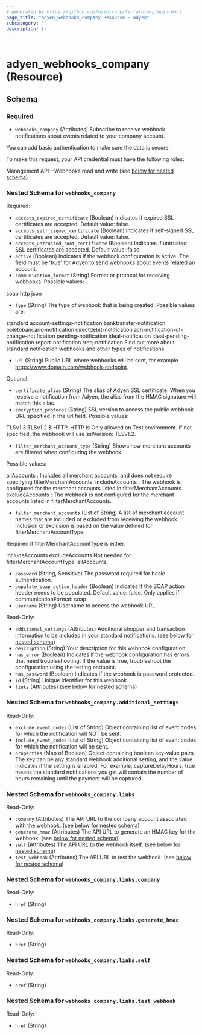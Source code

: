 ```yaml
---
# generated by https://github.com/hashicorp/terraform-plugin-docs
page_title: "adyen_webhooks_company Resource - adyen"
subcategory: ""
description: |-
  
---
```


# adyen_webhooks_company (Resource)





<!-- schema generated by tfplugindocs -->
## Schema

### Required

- `webhooks_company` (Attributes) Subscribe to receive webhook notifications about events related to your company account.

You can add basic authentication to make sure the data is secure.

To make this request, your API credential must have the following roles:

Management API—Webhooks read and write (see [below for nested schema](#nestedatt--webhooks_company))

<a id="nestedatt--webhooks_company"></a>
### Nested Schema for `webhooks_company`

Required:

- `accepts_expired_certificate` (Boolean) Indicates if expired SSL certificates are accepted. Default value: false.
- `accepts_self_signed_certificate` (Boolean) Indicates if self-signed SSL certificates are accepted. Default value: false.
- `accepts_untrusted_root_certificate` (Boolean) Indicates if untrusted SSL certificates are accepted. Default value: false.
- `active` (Boolean) Indicates if the webhook configuration is active. The field must be 'true' for Adyen to send webhooks about events related an account.
- `communication_format` (String) Format or protocol for receiving webhooks. Possible values:

soap
http
json
- `type` (String) The type of webhook that is being created. Possible values are:

standard
account-settings-notification
banktransfer-notification
boletobancario-notification
directdebit-notification
ach-notification-of-change-notification
pending-notification
ideal-notification
ideal-pending-notification
report-notification
rreq-notification
Find out more about standard notification webhooks and other types of notifications.
- `url` (String) Public URL where webhooks will be sent, for example https://www.domain.com/webhook-endpoint.

Optional:

- `certificate_alias` (String) The alias of Adyen SSL certificate. When you receive a notification from Adyen, the alias from the HMAC signature will match this alias.
- `encryption_protocol` (String) SSL version to access the public webhook URL specified in the url field. Possible values:

TLSv1.3
TLSv1.2
 & HTTP. HTTP is Only allowed on Test environment.
If not specified, the webhook will use sslVersion: TLSv1.2.
- `filter_merchant_account_type` (String) Shows how merchant accounts are filtered when configuring the webhook.

Possible values:

allAccounts : Includes all merchant accounts, and does not require specifying filterMerchantAccounts.
includeAccounts : The webhook is configured for the merchant accounts listed in filterMerchantAccounts.
excludeAccounts : The webhook is not configured for the merchant accounts listed in filterMerchantAccounts.
- `filter_merchant_accounts` (List of String) A list of merchant account names that are included or excluded from receiving the webhook. Inclusion or exclusion is based on the value defined for filterMerchantAccountType.

Required if filterMerchantAccountType is either:

includeAccounts
excludeAccounts
Not needed for filterMerchantAccountType: allAccounts.
- `password` (String, Sensitive) The password required for basic authentication.
- `populate_soap_action_header` (Boolean) Indicates if the SOAP action header needs to be populated. Default value: false. Only applies if communicationFormat: soap.
- `username` (String) Username to access the webhook URL.

Read-Only:

- `additional_settings` (Attributes) Additional shopper and transaction information to be included in your standard notifications. (see [below for nested schema](#nestedatt--webhooks_company--additional_settings))
- `description` (String) Your description for this webhook configuration.
- `has_error` (Boolean) Indicates if the webhook configuration has errors that need troubleshooting. If the value is true, troubleshoot the configuration using the testing endpoint.
- `has_password` (Boolean) Indicates if the webhook is password protected.
- `id` (String) Unique identifier for this webhook.
- `links` (Attributes) (see [below for nested schema](#nestedatt--webhooks_company--links))

<a id="nestedatt--webhooks_company--additional_settings"></a>
### Nested Schema for `webhooks_company.additional_settings`

Read-Only:

- `exclude_event_codes` (List of String) Object containing list of event codes for which the notification will NOT be sent.
- `include_event_codes` (List of String) Object containing list of event codes for which the notification will be sent.
- `properties` (Map of Boolean) Object containing boolean key-value pairs. The key can be any standard webhook additional setting, and the value indicates if the setting is enabled. For example, captureDelayHours: true means the standard notifications you get will contain the number of hours remaining until the payment will be captured.


<a id="nestedatt--webhooks_company--links"></a>
### Nested Schema for `webhooks_company.links`

Read-Only:

- `company` (Attributes) The API URL to the company account associated with the webhook. (see [below for nested schema](#nestedatt--webhooks_company--links--company))
- `generate_hmac` (Attributes) The API URL to generate an HMAC key for the webhook. (see [below for nested schema](#nestedatt--webhooks_company--links--generate_hmac))
- `self` (Attributes) The API URL to the webhook itself. (see [below for nested schema](#nestedatt--webhooks_company--links--self))
- `test_webhook` (Attributes) The API URL to test the webhook. (see [below for nested schema](#nestedatt--webhooks_company--links--test_webhook))

<a id="nestedatt--webhooks_company--links--company"></a>
### Nested Schema for `webhooks_company.links.company`

Read-Only:

- `href` (String)


<a id="nestedatt--webhooks_company--links--generate_hmac"></a>
### Nested Schema for `webhooks_company.links.generate_hmac`

Read-Only:

- `href` (String)


<a id="nestedatt--webhooks_company--links--self"></a>
### Nested Schema for `webhooks_company.links.self`

Read-Only:

- `href` (String)


<a id="nestedatt--webhooks_company--links--test_webhook"></a>
### Nested Schema for `webhooks_company.links.test_webhook`

Read-Only:

- `href` (String)
